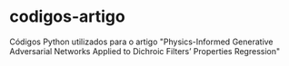 # codigos-artigo
Códigos Python utilizados para o artigo "Physics-Informed Generative Adversarial Networks Applied to Dichroic Filters’ Properties Regression"
